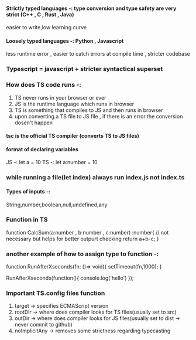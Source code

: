 #### Strictly typed languages -: type conversion and type safety are very strict (C++ , C , Rust , Java)

easier to write,low learning curve

#### Loosely typed languages -: Python , Javascript

less runtime error , easier to catch errors at compile time , stricter codebase

### Typescript = javascript + stricter syntactical superset 

### How does TS code runs -:
1. TS never runs in your browser or ever
2. JS is the runtime language which runs in browser
3. TS is something that compiles to JS and then runs in browser
4. upon converting a TS file to JS file , if there is an error the conversion dosen't happen

#### tsc is the official TS compiler (converts TS to JS files)


#### format of declaring variables 

JS -: let a = 10
TS -: let a:number = 10

### while running a file(let index) always run index.js not index.ts

#### Types of inputs -:
String,number,boolean,null,undefined,any

### Function in TS

function CalcSum(a:number , b:number , c:number) :number{ // not necessary but helps for better outpurt checking
    return a+b-c;
}

### another example of how to assign type to function -: 

function RunAfterXseconds(fn: ()=> void){
    setTimeout(fn,1000);
}

RunAfterXseconds(function(){
    console.log('hello')
});

### Important TS.config files function

1. target -> specifies ECMAScript version 
2. rootDir -> where does compiler looks for TS files(usually set to src)
3. outDir -> where does compiler looks for JS files(usually set to dist -> never commit to github)
4. noImplicitAny -> removes some strictness regarding typecasting